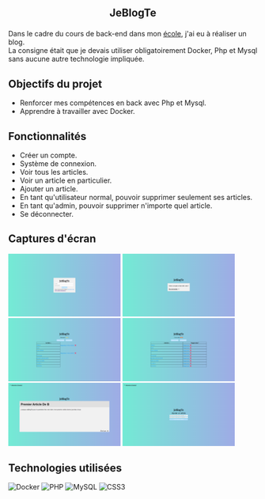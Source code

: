## <p align="center">JeBlogTe</p>

Dans le cadre du cours de back-end dans mon [école](https://www.hetic.net/), j'ai eu à réaliser un blog.<br/>
La consigne était que je devais utiliser obligatoirement Docker, Php et Mysql sans aucune autre technologie impliquée.<br/>

## Objectifs du projet

- Renforcer mes compétences en back avec Php et Mysql.
- Apprendre à travailler avec Docker.

## Fonctionnalités

-  Créer un compte.
-  Système de connexion. 
-  Voir tous les articles.
-  Voir un article en particulier.
-  Ajouter un article.
-  En tant qu'utilisateur normal, pouvoir supprimer seulement ses articles.
-  En tant qu'admin, pouvoir supprimer n'importe quel article.
-  Se déconnecter.

## Captures d'écran

<div>
  <img src="img/index.png" alt="image de mon index.php" width="45%">
  <img src="img/createuser.png" alt="image de la création d'un compte" width="45%">
</div>

<div>
  <img src="img/homepage-user.png" alt="image de mon homepage côté user" width="45%">
  <img src="img/homepage-admin.png" alt="image de mon homepage côté admin" width="45%">
</div>

<div>  
  <img src="img/voir-article.png" alt="image quand on est dans un article" width="45%">
  <img src="img/ajt-article.png" alt="image qunad on ajoute un article" width="45%">
 </div>

## Technologies utilisées

![Docker](https://img.shields.io/badge/docker-%230db7ed.svg?style=for-the-badge&logo=docker&logoColor=white)
![PHP](https://img.shields.io/badge/php-%23777BB4.svg?style=for-the-badge&logo=php&logoColor=white)
![MySQL](https://img.shields.io/badge/mysql-%2300f.svg?style=for-the-badge&logo=mysql&logoColor=white)
![CSS3](https://img.shields.io/badge/css3-%231572B6.svg?style=for-the-badge&logo=css3&logoColor=white)
